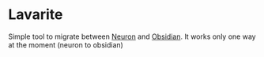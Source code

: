 # Lavarite

Simple tool to migrate between [Neuron](https://neuron.zettel.page) and
[Obsidian](https://obsidian.md). It works only one way at the moment (neuron to
obsidian)
